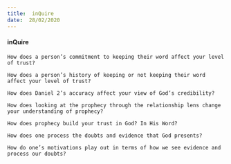 ```yaml
---
title:  inQuire
date:  28/02/2020
---
```


#### inQuire

`How does a person’s commitment to keeping their word affect your level of trust?`

`How does a person’s history of keeping or not keeping their word affect your level of trust?`

`How does Daniel 2’s accuracy affect your view of God’s credibility?`

`How does looking at the prophecy through the relationship lens change your understanding of prophecy?`

`How does prophecy build your trust in God? In His Word?`

`How does one process the doubts and evidence that God presents?`

`How do one’s motivations play out in terms of how we see evidence and process our doubts?`